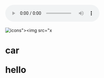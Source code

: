 
 

# <audio controls onwaiting=alert(1)><source src=x >
![icons"><img src="x](javascript:alert())
# <p>car<p>hello</p></p>

# <image><image></image></image>

# <div><a type="x"> <img><div><div>
